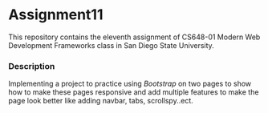 # Assignment11
 
This repository contains the eleventh assignment of CS648-01 Modern Web Development Frameworks class in San Diego State University.

 ### **Description**
 Implementing a project to practice using  _Bootstrap_ on two pages to show how to make these pages responsive and add multiple features to make the page look better like adding navbar, tabs, scrollspy..ect.
 
